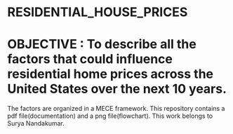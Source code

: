 # RESIDENTIAL_HOUSE_PRICES
# OBJECTIVE : To describe all the factors that could influence residential home prices across the United States over the next 10 years.
The factors are organized in a MECE framework.
This repository contains a pdf file(documentation) and a png file(flowchart).
This work belongs to Surya Nandakumar. 
